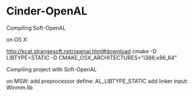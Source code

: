 Cinder-OpenAL
=============

Compiling Soft-OpenAL

on OS X:

http://kcat.strangesoft.net/openal.html#download
cmake -D LIBTYPE=STATIC -D CMAKE_OSX_ARCHITECTURES="i386;x86_64"

Compiling project with Soft-OpenAL

on MSW:
add preprocessor define: AL_LIBTYPE_STATIC
add linker input: Winmm.lib
